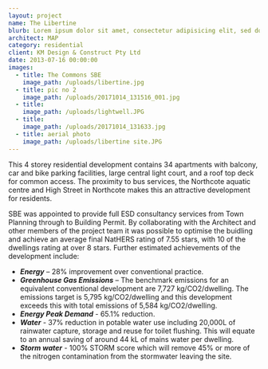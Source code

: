 ```yaml
---
layout: project
name: The Libertine
blurb: Lorem ipsum dolor sit amet, consectetur adipisicing elit, sed do eiusmod tempor incididunt ut labore et dolore magna aliqua. Ut enim ad minim veniam, quis nostrud exercitation ullamco laboris nisi ut aliquip ex ea commodo consequat. 
architect: MAP
category: residential
client: KM Design & Construct Pty Ltd
date: 2013-07-16 00:00:00
images:
  - title: The Commons SBE
    image_path: /uploads/libertine.jpg
  - title: pic no 2
    image_path: /uploads/20171014_131516_001.jpg
  - title:
    image_path: /uploads/lightwell.JPG
  - title:
    image_path: /uploads/20171014_131633.jpg
  - title: aerial photo
    image_path: /uploads/libertine site.JPG
---
```



This 4 storey residential development contains 34 apartments with balcony, car and bike parking facilities, large central light court, and a roof top deck for common access. The proximity to bus services, the Northcote aquatic centre and High Street in Northcote makes this an attractive development for residents.

SBE was appointed to provide full ESD consultancy services from Town Planning through to Building Permit. By collaborating with the Architect and other members of the project team it was possible to optimise the buidling and achieve an average final NatHERS rating of 7.55 stars, with 10 of the dwellings rating at over 8 stars. Further estimated achievements of the development include:

* ***Energy*** – 28% improvement over conventional practice.
* ***Greenhouse Gas Emissions*** – The benchmark emissions for an equivalent conventional development are 7,727 kg/CO2/dwelling. The emissions target is 5,795 kg/CO2/dwelling and this development exceeds this with total emissions of 5,584 kg/CO2/dwelling.
* ***Energy Peak Demand*** - 65.1% reduction.
* ***Water*** - 37% reduction in potable water use including 20,000L of rainwater capture, storage and reuse for toilet flushing. This will equate to an annual saving of around 44 kL of mains water per dwelling.
* ***Storm water*** - 100% STORM score which will remove 45% or more of the nitrogen contamination from the stormwater leaving the site.
